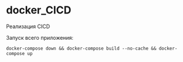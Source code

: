 # docker_CICD

Реализация CICD

Запуск всего приложения:
```
docker-compose down && docker-compose build --no-cache && docker-compose up
```
